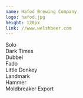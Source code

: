 ```yaml
---
name: Hafod Brewing Company
logo: hafod.jpg
height: 120px
link: //www.welshbeer.com
---
```

<ul style="list-style-type:none; margin:0; padding:0;">
  <li>Solo</li>
  <li>Dark Times</li>
  <li>Dubbel</li>
  <li>Fado</li>
  <li>Little Donkey</li>
  <li>Landmark</li>
  <li>Hammer</li>
  <li>Moldbreaker Export</li>
</ul>

